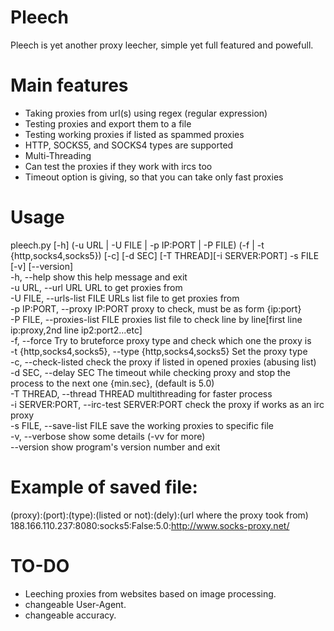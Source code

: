 # Pleech
Pleech is yet another proxy leecher, simple yet full featured and powefull.

# Main features
- Taking proxies from url(s) using regex (regular expression)
- Testing proxies and export them to a file
- Testing working proxies if listed as spammed proxies
- HTTP, SOCKS5, and SOCKS4 types are supported
- Multi-Threading
- Can test the proxies if they work with ircs too
- Timeout option is giving, so that you can take only fast proxies

# Usage
pleech.py [-h] (-u URL | -U FILE | -p IP:PORT | -P FILE) (-f | -t {http,socks4,socks5}) [-c] [-d SEC] [-T THREAD][-i SERVER:PORT] -s FILE [-v] [--version]
<br />
  -h, --help            show this help message and exit<br />
  -u URL, --url URL     URL to get proxies from<br />
  -U FILE, --urls-list FILE   URLs list file to get proxies from<br />
  -p IP:PORT, --proxy IP:PORT   proxy to check, must be as form {ip:port}<br />
  -P FILE, --proxies-list FILE    proxies list file to check line by line[first line ip:proxy,2nd line ip2:port2...etc]<br />
  -f, --force           Try to bruteforce proxy type and check which one the proxy is<br />
  -t {http,socks4,socks5}, --type {http,socks4,socks5}    Set the proxy type<br />
  -c, --check-listed    check the proxy if listed in opened proxies (abusing list)<br />
  -d SEC, --delay SEC   The timeout while checking proxy and stop the process to the next one {min.sec}, (default is 5.0)<br />
  -T THREAD, --thread THREAD    multithreading for faster process<br />
  -i SERVER:PORT, --irc-test    SERVER:PORT  check the proxy if works as an irc proxy<br />
  -s FILE, --save-list FILE   save the working proxies to specific file<br />
  -v, --verbose         show some details (-vv for more)<br />
  --version             show program's version number and exit<br />
  
  # Example of saved file:
  (proxy):(port):(type):(listed or not):(dely):(url where the proxy took from)<br />
  188.166.110.237:8080:socks5:False:5.0:http://www.socks-proxy.net/
  
  # TO-DO
  - Leeching proxies from websites based on image processing.
  - changeable User-Agent.
  - changeable accuracy.
